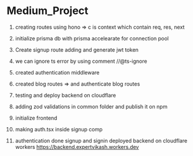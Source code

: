 # Medium_Project

1. creating routes using hono  => c is context which contain   req, res, next

2. initialize prisma db with prisma accelearate for connection pool

3. Create signup route adding and generate jwt token    

4. we can ignore ts error by using comment //@ts-ignore

5. created authentication middleware 
    
6. created blog routes => and authenticate blog routes

7. testing and deploy backend on cloudflare

8. adding zod validations in common folder and publish it on npm

9. initialize frontend 

10. making auth.tsx inside signup comp

11. authentication done signup and signin
deployed backend on cloudflare workers 
https://backend.expertvikash.workers.dev